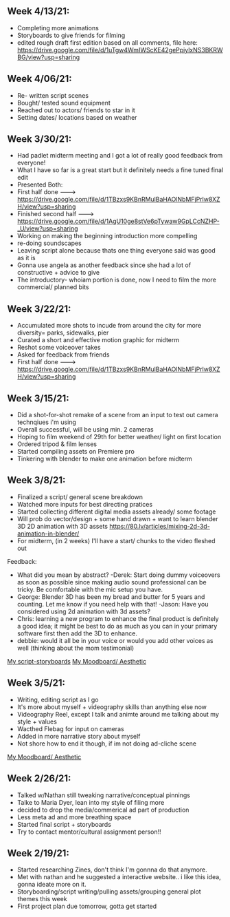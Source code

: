 ## Week 4/13/21:
- Completing more animations 
- Storyboards to give friends for filming
- edited rough draft first edition based on all comments, file here: https://drive.google.com/file/d/1uTgw4WmIWScKE42gePpiylxNS3BKRWBG/view?usp=sharing

## Week 4/06/21:
- Re- written script scenes
- Bought/ tested sound equipment
- Reached out to actors/ friends to star in it
- Setting dates/ locations based on weather


## Week 3/30/21:
- Had padlet midterm meeting and I got a lot of really good feedback from everyone! 
- What I have so far is a great start but it definitely needs a fine tuned final edit
- Presented Both: 
- First half done ---> https://drive.google.com/file/d/1TBzxs9KBnRMulBaHAOlNbMFjPrlw8XZH/view?usp=sharing
- Finished second half ---> https://drive.google.com/file/d/1AgU10ge8stVe6pTywaw9GpLCcNZHP-_U/view?usp=sharing
- Working on making the beginning introduction more compelling
- re-doing soundscapes
- Leaving script alone because thats one thing everyone said was good as it is
- Gonna use angela as another feedback since she had a lot of constructive + advice to give
- The introductory- whoiam portion is done, now I need to film the more commercial/ planned bits 


## Week 3/22/21:
- Accumulated more shots to incude from around the city for more diversity= parks, sidewalks, pier
- Curated a short and effective motion graphic for midterm
- Reshot some voiceover takes 
- Asked for feedback from friends 
- First half done ---> https://drive.google.com/file/d/1TBzxs9KBnRMulBaHAOlNbMFjPrlw8XZH/view?usp=sharing


## Week 3/15/21:
- Did a shot-for-shot remake of a scene from an input to test out camera technqiues i'm using
- Overall successful, will be using min. 2 cameras
- Hoping to film weekend of 29th for better weather/ light on first location
- Ordered tripod & film lenses 
- Started compiling assets on Premiere pro
- Tinkering with blender to make one animation before midterm


## Week 3/8/21:
- Finalized a script/ general scene breakdown
- Watched more inputs for best directing pratices 
- Started collecting different digital media assets already/ some footage 
- Will prob do vector/design + some hand drawn + want to learn blender 3D
2D animation with 3D assets
https://80.lv/articles/mixing-2d-3d-animation-in-blender/
- For midterm, (in 2 weeks) I'll have a start/ chunks to the video fleshed out


Feedback:
- What did you mean by abstract?
-Derek: Start doing dummy voiceovers as soon as possible since making audio sound professional can be tricky. Be comfortable with the mic setup you have.
- George: Blender 3D has been my bread and butter for 5 years and counting. Let me know if you need help with that!
-Jason: Have you considered using 2d animation with 3d assets?
- Chris: learning a new program to enhance the final product is definitely a good idea; it might be best to do as much as you can in your primary software first then add the 3D to enhance.
- debbie: would it all be in your voice or would you add other voices as well (thinking about the mom testimonial)


[My script-storyboards](https://www.icloud.com/notes/0N7GHT3ZCTOe4d1Pq-TPkfLfA#Short/_Autobiographical_Film)
[My Moodboard/ Aesthetic](https://www.are.na/niki-surma-bxdqyaul3mq/style-doc)



## Week 3/5/21:
- Writing, editing script as I go
- It's more about myself + videography skills than anything else now
- Videography Reel, except I talk and animte around me talking about my style + values 
- Wacthed Flebag for input on cameras
- Added in more narrative story about myself 
- Not shore how to end it though, if im not doing ad-cliche scene

[My Moodboard/ Aesthetic](https://www.are.na/niki-surma-bxdqyaul3mq/style-doc)


## Week 2/26/21:
- Talked w/Nathan still tweaking narrative/conceptual pinnings
- Talke to Maria Dyer, lean into my style of filing more 
- decided to drop the media/commerical ad part of production
- Less meta ad and more breathing space
- Started final script + storyboards
- Try to contact mentor/cultural assignment person!!


## Week 2/19/21:
- Started researching Zines, don't think I'm gonnna do that anymore.
- Met with nathan and he suggested a interactive website.. i like this idea, gonna ideate more on it.
- Storyboarding/script writing/pulling assets/grouping general plot themes this week
- First project plan due tomorrow, gotta get started

